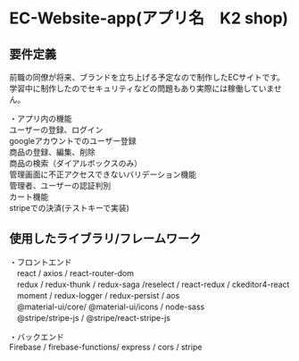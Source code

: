 # EC-Website-app(アプリ名　K2 shop)

## **要件定義**<br/>
前職の同僚が将来、ブランドを立ち上げる予定なので制作したECサイトです。<br/>
学習中に制作したのでセキュリティなどの問題もあり実際には稼働していません。<br/>

・アプリ内の機能<br/>
  ユーザーの登録、ログイン<br/>
  googleアカウントでのユーザー登録<br/>
  商品の登録、編集、削除<br/>
  商品の検索（ダイアルボックスのみ）<br/>
  管理画面に不正アクセスできないバリデーション機能<br/>
  管理者、ユーザーの認証判別<br/>
  カート機能<br/>
  stripeでの決済(テストキーで実装)<br/>
 

## **使用したライブラリ/フレームワーク**<br/>
・フロントエンド<br/>
 　react / axios / react-router-dom<br/>
 　redux / redux-thunk / redux-saga /reselect / react-redux / ckeditor4-react<br/>
 　moment / redux-logger / redux-persist / aos<br/>
 　@material-ui/core/ @material-ui/icons / node-sass<br/>
 　@stripe/stripe-js / @stripe/react-stripe-js<br/>
 
・バックエンド<br/>
  Firebase / firebase-functions/ express / cors / stripe<br/>
